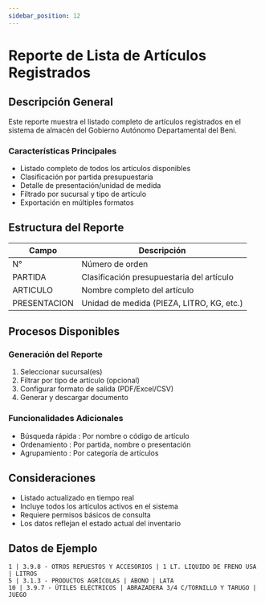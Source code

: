 ```yaml
---
sidebar_position: 12
---
```


# Reporte de Lista de Artículos Registrados

## Descripción General
Este reporte muestra el listado completo de artículos registrados en el sistema de almacén del Gobierno Autónomo Departamental del Beni.

### Características Principales
- Listado completo de todos los artículos disponibles
- Clasificación por partida presupuestaria
- Detalle de presentación/unidad de medida
- Filtrado por sucursal y tipo de artículo
- Exportación en múltiples formatos

## Estructura del Reporte

| Campo | Descripción |
|-------|-------------|
| N° | Número de orden |
| PARTIDA | Clasificación presupuestaria del artículo |
| ARTICULO | Nombre completo del artículo |
| PRESENTACION | Unidad de medida (PIEZA, LITRO, KG, etc.) |


## Procesos Disponibles
### Generación del Reporte
1. Seleccionar sucursal(es)
2. Filtrar por tipo de artículo (opcional)
3. Configurar formato de salida (PDF/Excel/CSV)
4. Generar y descargar documento
### Funcionalidades Adicionales
- Búsqueda rápida : Por nombre o código de artículo
- Ordenamiento : Por partida, nombre o presentación
- Agrupamiento : Por categoría de artículos
## Consideraciones
- Listado actualizado en tiempo real
- Incluye todos los artículos activos en el sistema
- Requiere permisos básicos de consulta
- Los datos reflejan el estado actual del inventario


## Datos de Ejemplo

```plaintext
1 | 3.9.8 - OTROS REPUESTOS Y ACCESORIOS | 1 LT. LIQUIDO DE FRENO USA | LITROS
5 | 3.1.3 - PRODUCTOS AGRÍCOLAS | ABONO | LATA
10 | 3.9.7 - ÚTILES ELÉCTRICOS | ABRAZADERA 3/4 C/TORNILLO Y TARUGO | JUEGO